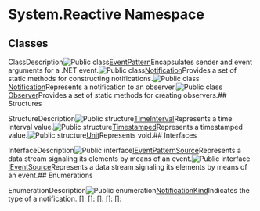 # System.Reactive Namespace

## Classes

ClassDescription![Public class](images\Hh212009.pubclass(en-us,VS.103).gif "Public class")[EventPattern<TEventArgs>](EventPattern\EventPattern(TEventArgs).md)Encapsulates sender and event arguments for a .NET event.![Public class](images\Hh212009.pubclass(en-us,VS.103).gif "Public class")[Notification](Notification\Notification.md)Provides a set of static methods for constructing notifications.![Public class](images\Hh212009.pubclass(en-us,VS.103).gif "Public class")[Notification<T>](Notification\Notification(T).md)Represents a notification to an observer.![Public class](images\Hh212009.pubclass(en-us,VS.103).gif "Public class")[Observer](Observer\Observer.md)Provides a set of static methods for creating observers.## Structures

StructureDescription![Public structure](images\Hh212009.pubstructure(en-us,VS.103).gif "Public structure")[TimeInterval<T>](TimeInterval\TimeInterval(T).md)Represents a time interval value.![Public structure](images\Hh212009.pubstructure(en-us,VS.103).gif "Public structure")[Timestamped<T>](Timestamped\Timestamped(T).md)Represents a timestamped value.![Public structure](images\Hh212009.pubstructure(en-us,VS.103).gif "Public structure")[Unit](Unit\Unit.md)Represents void.## Interfaces

InterfaceDescription![Public interface](images\Hh212009.pubinterface(en-us,VS.103).gif "Public interface")[IEventPatternSource<TEventArgs>](IEventPatternSource\IEventPatternSource(TEventArgs).md)Represents a data stream signaling its elements by means of an event.![Public interface](images\Hh212009.pubinterface(en-us,VS.103).gif "Public interface")[IEventSource<T>](IEventSource\IEventSource(T).md)Represents a data stream signaling its elements by means of an event.## Enumerations

EnumerationDescription![Public enumeration](images\Hh229356.pubenumeration(en-us,VS.103).gif "Public enumeration")[NotificationKind](NotificationKind\NotificationKind.md)Indicates the type of a notification.
[]: 
[]: 
[]: 
[]: 
[]: 